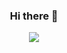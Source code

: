 

### <p align="center">Hi there 👋</p>
  
<p align="center"><img src="https://github-readme-stats.vercel.app/api/top-langs/?username=devxjenn&layout=compact"</img></p>
